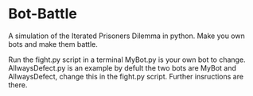 # Bot-Battle
A simulation of the Iterated Prisoners Dilemma in python. Make you own bots and make them battle.

Run the fight.py script in a terminal
MyBot.py is your own bot to change.
AllwaysDefect.py is an example
by defult the two bots are MyBot and AllwaysDefect, change this in the fight.py script. Further insructions are there. 
